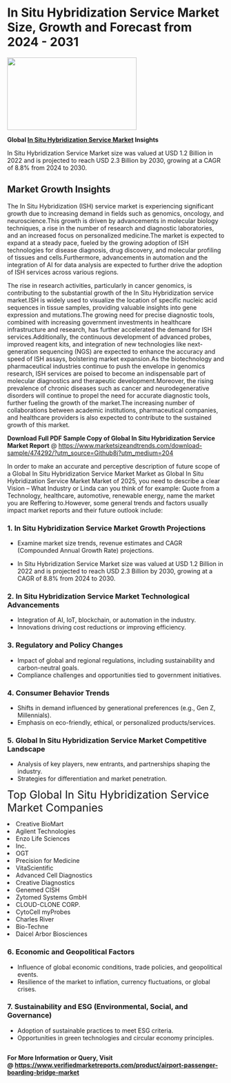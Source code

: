 <H1>In Situ Hybridization Service Market Size, Growth and Forecast from 2024 - 2031</H1><img class="aligncenter size-medium wp-image-584254" src="https://thirdeyenews.in/wp-content/uploads/2024/09/Global-Market-Research-300x168.jpeg" alt="" width="300" height="168" /><p><strong>Global&nbsp;<a href="https://www.marketsizeandtrends.com/download-sample/474292/?utm_source=Github8j?utm_medium=204">In Situ Hybridization Service Market</a> Insights</strong></p><p>In Situ Hybridization Service Market size was valued at USD 1.2 Billion in 2022 and is projected to reach USD 2.3 Billion by 2030, growing at a CAGR of 8.8% from 2024 to 2030.</p><p><h2>Market Growth Insights</h2> <p>The In Situ Hybridization (ISH) service market is experiencing significant growth due to increasing demand in fields such as genomics, oncology, and neuroscience.This growth is driven by advancements in molecular biology techniques, a rise in the number of research and diagnostic laboratories, and an increased focus on personalized medicine.The market is expected to expand at a steady pace, fueled by the growing adoption of ISH technologies for disease diagnosis, drug discovery, and molecular profiling of tissues and cells.Furthermore, advancements in automation and the integration of AI for data analysis are expected to further drive the adoption of ISH services across various regions.</p> <p>The rise in research activities, particularly in cancer genomics, is contributing to the substantial growth of the In Situ Hybridization service market.ISH is widely used to visualize the location of specific nucleic acid sequences in tissue samples, providing valuable insights into gene expression and mutations.The growing need for precise diagnostic tools, combined with increasing government investments in healthcare infrastructure and research, has further accelerated the demand for ISH services.Additionally, the continuous development of advanced probes, improved reagent kits, and integration of new technologies like next-generation sequencing (NGS) are expected to enhance the accuracy and speed of ISH assays, bolstering market expansion.As the biotechnology and pharmaceutical industries continue to push the envelope in genomics research, ISH services are poised to become an indispensable part of molecular diagnostics and therapeutic development.Moreover, the rising prevalence of chronic diseases such as cancer and neurodegenerative disorders will continue to propel the need for accurate diagnostic tools, further fueling the growth of the market.The increasing number of collaborations between academic institutions, pharmaceutical companies, and healthcare providers is also expected to contribute to the sustained growth of this market.<p><span class=""><strong>Download Full PDF Sample Copy of Global In Situ Hybridization Service Market Report</strong> @ <a href="https://www.marketsizeandtrends.com/download-sample/474292/?utm_source=Github8j?utm_medium=204" target="_blank">https://www.marketsizeandtrends.com/download-sample/474292/?utm_source=Github8j?utm_medium=204</a></span></p><p>In order to make an accurate and perceptive description of future scope of a Global&nbsp;In Situ Hybridization Service Market Market as Global&nbsp;In Situ Hybridization Service Market Market of 2025, you need to describe a clear Vision &ndash; What Industry or Linda can you think of for example: Quote from a Technology, healthcare, automotive, renewable energy, name the market you are Reffering to.However, some general trends and factors usually impact market reports and their future outlook include:</p><h3>1.&nbsp;<strong>In Situ Hybridization Service Market Growth Projections</strong></h3><ul><li>Examine market size trends, revenue estimates and CAGR (Compounded Annual Growth Rate) projections.</li><li><p>In Situ Hybridization Service Market size was valued at USD 1.2 Billion in 2022 and is projected to reach USD 2.3 Billion by 2030, growing at a CAGR of 8.8% from 2024 to 2030.</p></li></ul><h3>2.&nbsp;<strong>In Situ Hybridization Service Market Technological Advancements</strong></h3><ul><li>Integration of AI, IoT, blockchain, or automation in the industry.</li><li>Innovations driving cost reductions or improving efficiency.</li></ul><h3>3.&nbsp;<strong>Regulatory and Policy Changes</strong></h3><ul><li>Impact of global and regional regulations, including sustainability and carbon-neutral goals.</li><li>Compliance challenges and opportunities tied to government initiatives.</li></ul><h3>4.&nbsp;<strong>Consumer Behavior Trends</strong></h3><ul><li>Shifts in demand influenced by generational preferences (e.g., Gen Z, Millennials).</li><li>Emphasis on eco-friendly, ethical, or personalized products/services.</li></ul><h3>5.&nbsp;<strong>Global In Situ Hybridization Service Market Competitive Landscape</strong></h3><ul><li>Analysis of key players, new entrants, and partnerships shaping the industry.</li><li>Strategies for differentiation and market penetration.</li></ul><p data-pm-slice="1 1 []"><span style="color: inherit; font-family: inherit; font-size: 25px;">Top Global In Situ Hybridization Service Market Companies</span></p><div class="" data-test-id=""><p><li>Creative BioMart</li><li> Agilent Technologies</li><li> Enzo Life Sciences</li><li> Inc.</li><li> OGT</li><li> Precision for Medicine</li><li> VitaScientific</li><li> Advanced Cell Diagnostics</li><li> Creative Diagnostics</li><li> Genemed CISH</li><li> Zytomed Systems GmbH</li><li> CLOUD-CLONE CORP.</li><li> CytoCell myProbes</li><li> Charles River</li><li> Bio-Techne</li><li> Daicel Arbor Biosciences</li></p></div><h3>6.&nbsp;<strong>Economic and Geopolitical Factors</strong></h3><ul><li>Influence of global economic conditions, trade policies, and geopolitical events.</li><li>Resilience of the market to inflation, currency fluctuations, or global crises.</li></ul><h3>7.&nbsp;<strong>Sustainability and ESG (Environmental, Social, and Governance)</strong></h3><ul><li>Adoption of sustainable practices to meet ESG criteria.</li><li>Opportunities in green technologies and circular economy principles.</li></ul><h2><strong style="font-size: 14px;">For More Information or Query, Visit @&nbsp;</strong><a style="background-color: #ffffff; font-size: 14px;" href="https://www.marketsizeandtrends.com/report/in-situ-hybridization-service-market/" target="_blank">https://www.verifiedmarketreports.com/product/airport-passenger-boarding-bridge-market</a></h2>
